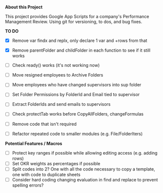 **About this Project**

This project provides Google App Scripts for a company's Performance Management Review.  Using git for versioning, to dos, and bug fixes.


**TO DO**
- [X] Remove var findx and replx, only declare 1 var and +rows from that
- [X] Remove parentFolder and childFolder in each function to see if it still works
- [ ] Check ready() works (it's not working now)
- [ ] Move resigned employees to Archive Folders
- [ ] Move employees who have changed supervisors into sup folder
- [ ] Set Folder Permissions by FolderId and Email tied to supervisor
- [ ] Extract FolderIds and send emails to supervisors
- [ ] Check protectTab works before CopyAllFolders, changeFormulas
- [ ] Remove code that isn't required
- [ ] Refactor repeated code to smaller modules (e.g. File/FolderIters)


**Potential Features / Macros**
- [ ] Protect key ranges if possible while allowing editing access (e.g. adding rows)
- [ ] Set OKR weights as percentages if possible
- [ ] Split codes into 2?  One with all the code necessary to copy a template, one with code to duplicate sheets
- [ ] Consider hard coding changing evaluation in find and replace to prevent spelling errors?
